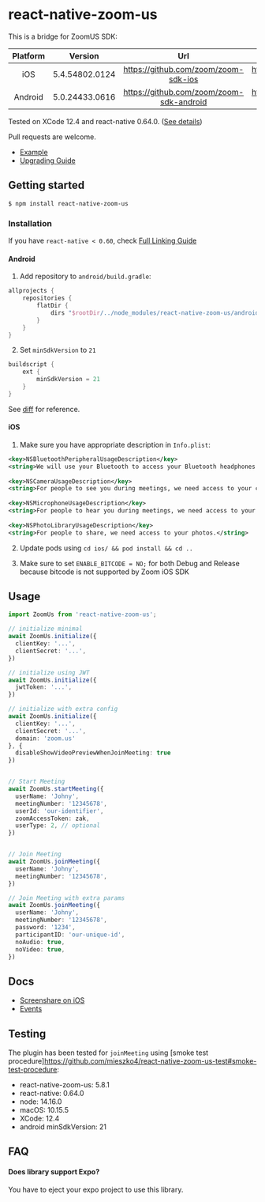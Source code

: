 
# react-native-zoom-us

This is a bridge for ZoomUS SDK:

| Platform      | Version           | Url                                      | Changelog                                                            |
| :-----------: | :---------------: | :--------------------------------------: | :------------------------------------------------------------------: |
| iOS	          | 5.4.54802.0124    | https://github.com/zoom/zoom-sdk-ios     | https://marketplace.zoom.us/docs/changelog#labels/client-sdk-i-os    |
| Android       | 5.0.24433.0616    | https://github.com/zoom/zoom-sdk-android | https://marketplace.zoom.us/docs/changelog#labels/client-sdk-android |

Tested on XCode 12.4 and react-native 0.64.0. ([See details](https://github.com/mieszko4/react-native-zoom-us#testing))

Pull requests are welcome.

- [Example](https://github.com/mieszko4/react-native-zoom-us-test)
- [Upgrading Guide](https://github.com/mieszko4/react-native-zoom-us/tree/master/docs/UPGRADING.md)

## Getting started

`$ npm install react-native-zoom-us`

### Installation

If you have `react-native < 0.60`, check [Full Linking Guide](https://github.com/mieszko4/react-native-zoom-us/tree/master/docs/LINKING.md)

#### Android

1. Add repository to `android/build.gradle`:
```gradle
allprojects {
    repositories {
        flatDir {
            dirs "$rootDir/../node_modules/react-native-zoom-us/android/libs"
        }
    }
}   
```

2. Set `minSdkVersion` to `21`
```gradle
buildscript {
    ext {
        minSdkVersion = 21
    }
}
```

See [diff](https://github.com/mieszko4/react-native-zoom-us-test/pull/10/commits/cabdb876cc40f78f0a6d977d38377497be5e0726) for reference.

#### iOS
1. Make sure you have appropriate description in `Info.plist`:
```xml
<key>NSBluetoothPeripheralUsageDescription</key>
<string>We will use your Bluetooth to access your Bluetooth headphones.</string>
	
<key>NSCameraUsageDescription</key>
<string>For people to see you during meetings, we need access to your camera.</string>
	
<key>NSMicrophoneUsageDescription</key>
<string>For people to hear you during meetings, we need access to your microphone.</string>
	
<key>NSPhotoLibraryUsageDescription</key>
<string>For people to share, we need access to your photos.</string>
```

2. Update pods using `cd ios/ && pod install && cd ..`

3. Make sure to set `ENABLE_BITCODE = NO;` for both Debug and Release because bitcode is not supported by Zoom iOS SDK 

## Usage
```typescript
import ZoomUs from 'react-native-zoom-us';

// initialize minimal
await ZoomUs.initialize({
  clientKey: '...',
  clientSecret: '...',
})

// initialize using JWT
await ZoomUs.initialize({
  jwtToken: '...',
})

// initialize with extra config
await ZoomUs.initialize({
  clientKey: '...',
  clientSecret: '...',
  domain: 'zoom.us'
}, {
  disableShowVideoPreviewWhenJoinMeeting: true
})


// Start Meeting
await ZoomUs.startMeeting({
  userName: 'Johny',
  meetingNumber: '12345678',
  userId: 'our-identifier',
  zoomAccessToken: zak,
  userType: 2, // optional
})


// Join Meeting
await ZoomUs.joinMeeting({
  userName: 'Johny',
  meetingNumber: '12345678',
})

// Join Meeting with extra params
await ZoomUs.joinMeeting({
  userName: 'Johny',
  meetingNumber: '12345678',
  password: '1234',
  participantID: 'our-unique-id',
  noAudio: true,
  noVideo: true,
})
```

## Docs

- [Screenshare on iOS](https://github.com/mieszko4/react-native-zoom-us/tree/master/docs/IOS-SCREENSHARE.md)
- [Events](https://github.com/mieszko4/react-native-zoom-us/tree/master/docs/EVENTS.md)


## Testing

The plugin has been tested for `joinMeeting` using [smoke test procedure]https://github.com/mieszko4/react-native-zoom-us-test#smoke-test-procedure:
* react-native-zoom-us: 5.8.1
* react-native: 0.64.0
* node: 14.16.0
* macOS: 10.15.5
* XCode: 12.4
* android minSdkVersion: 21


## FAQ

#### Does library support Expo?
You have to eject your expo project to use this library.
